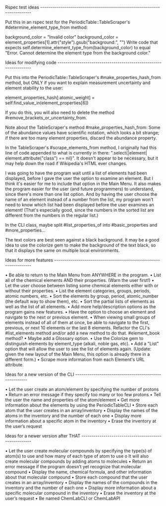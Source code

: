 Rspec test ideas -------------------------------------------------------------------------

Put this in an rspec test for the PeriodicTable::TableScraper's #determine_element_type_from method:

background_color = "Invalid color"
background_color = element_properties[1].attr("style").gsub("background:", "")
Write code that expects self.determine_element_type_from(background_color) to equal "Error. Cannot determine the element type from the background color."

Ideas for modifying code -----------------------------------------------------------------

Put this into the PeriodicTable::TableScraper's #make_properties_hash_from method, but ONLY if you want to explain measurement uncertainty and element stability to the user: 

element_properties_hash[:atomic_weight] = self.find_value_in(element_properties[6])

If you do this, you will also need to delete the method #remove_brackets_or_uncertainty_from.

Note about the TableScraper's method #make_properties_hash_from: Some of the abundance values have scientific notation, which looks a bit strange; if there are too many element properties, discard the abundance property.

In the TableScraper's #scrape_elements_from method, I originally had this line of code appended to what is currently in there: ".select{|element| element.attribute("class") == nil}". It doesn't appear to be necessary, but it may help down the road if Wikipedia's HTML ever changes.

I was going to have the program wait until a list of elements had been displayed, before I gave the user the option to examine an element. But I think it's easier for me to include that option in the Main Menu. It also makes the program easier for the user (and future programmers) to understand, since there's more than one list option. And by having the user choose the name of an element instead of a number from the list, my program won't need to know which list had been displayed before the user examines an element! (That's especially good, since the numbers in the sorted list are different from the numbers in the regular list.)

In the CLI class, maybe split #list_properties_of into #basic_properties and #more_properties...

The text colors are best seen against a black background. It may be a good idea to use the colorize gem to make the background of the text black, so that it displays the same on multiple local environments.

Ideas for more features ------------------------------------------------------------------

•	Be able to return to the Main Menu from ANYWHERE in the program.
•	List all of the chemical elements AND their properties. (Warn the user first!)
•	Let the user choose between listing some chemical elements either with or without their properties.
•	List the element categories, groups, periods, atomic numbers, etc.
•	Sort the elements by group, period, atomic_number (the default way to show them), etc.
•	Sort the partial lists of elements as well as the list of all elements.
•	Add more help/description options as the program gains new features.
•	Have the option to choose an element and navigate to the next or previous element.
•	When viewing small groups of elements instead of all of them at once, be able to navigate to the first, previous, or next 10 elements or the last 8 elements. Refactor the CLI's #list_elements method and/or add a new method to do that. #element_book method?
•	Maybe add a Glossary option.
•	Use the Colorize gem to distinguish elements by element_type (alkali, noble gas, etc).
•	Add a "List" option that will allow the user to see the list of elements again. (Update: given the new layout of the Main Menu, this option is already there in a different form.)
•	Scrape more information from each Element's URL attribute.

Ideas for a new version of the CLI ------------------------------------------------------

•	Let the user create an atom/element by specifying the number of protons
•	Return an error message if they specify too many or too few protons
•	Tell the user the name and properties of the atom/element
•	Get more information about the elements by using the PeriodicTableCLI
•	Store each atom that the user creates in an array/inventory
•	Display the names of the atoms in the inventory and the number of each one
•	Display more information about a specific atom in the inventory
•	Erase the inventory at the user’s request

Ideas for a newer version after THAT -----------------------------------------------------

•	Let the user create molecular compounds by specifying the type(s) of atom(s) to use and how many of each type of atom to use
    o	It will also create molecular compounds by adding atoms to molecules
•	Return an error message if the program doesn’t yet recognize that molecular compound
•	Display the name, chemical formula, and other information about that molecular compound
•	Store each compound that the user creates in an array/inventory
•	Display the names of the compounds in the inventory and the number of each one
•	Display more information about a specific molecular compound in the inventory
•	Erase the inventory at the user’s request
•	Be named ChemLabCLI or ChemLabAPI

